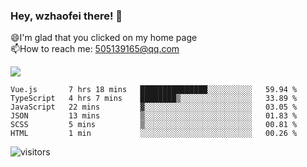 ### Hey, wzhaofei there! 👋

😄I'm glad that you clicked on my home page<br>
📫How to reach me: 505139165@qq.com<br>

![](https://github-readme-stats.vercel.app/api?username=wang-zhaofei&show_icons=true)

<!--START_SECTION:waka-->

```text
Vue.js       7 hrs 18 mins   ███████████████░░░░░░░░░░   59.94 %
TypeScript   4 hrs 7 mins    ████████▒░░░░░░░░░░░░░░░░   33.89 %
JavaScript   22 mins         ▓░░░░░░░░░░░░░░░░░░░░░░░░   03.05 %
JSON         13 mins         ▒░░░░░░░░░░░░░░░░░░░░░░░░   01.83 %
SCSS         5 mins          ▒░░░░░░░░░░░░░░░░░░░░░░░░   00.81 %
HTML         1 min           ░░░░░░░░░░░░░░░░░░░░░░░░░   00.26 %
```

<!--END_SECTION:waka-->

![visitors](https://visitor-badge.glitch.me/badge?page_id=wzhaofei)


<!--
**wzhaofei/wzhaofei** is a ✨ _special_ ✨ repository because its `README.md` (this file) appears on your GitHub profile.

[<img align="right" width="50%" src="https://github-readme-stats.vercel.app/api?username=wzhaofei&show_icons=true">](https://metrics.lecoq.io/wzhaofei#gh-light-mode-only)

Here are some ideas to get you started:

- 🔭 I’m currently working on ...
- 🌱 I’m currently learning ...
- 👯 I’m looking to collaborate on ...
- 🤔 I’m looking for help with ...
- 💬 Ask me about ...
- 📫 How to reach me: ...
- 😄 Pronouns: ...
- ⚡ Fun fact: ...
-->
